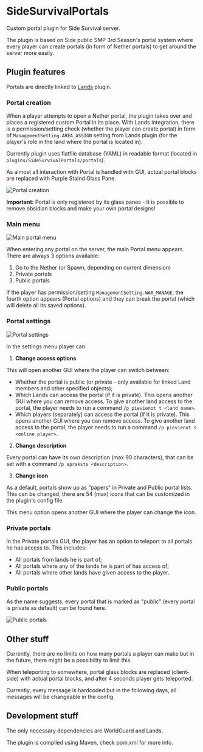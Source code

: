 # SideSurvivalPortals
Custom portal plugin for Side Survival server.

The plugin is based on Side public SMP 3rd Season's portal system where every player can create portals (in form of Nether portals) to get around the server more easily.

## Plugin features
Portals are directly linked to [Lands](https://www.spigotmc.org/resources/53313/) plugin.

### Portal creation
When a player attempts to open a Nether portal, the plugin takes over and places a registered custom Portal in its place.
With Lands integration, there is a permission/setting check (whether the player can create portal) in form of `ManagementSetting.AREA_ASSIGN` setting from Lands plugin (for the player's role in the land where the portal is located in).

Currently plugin uses flatfile database (YAML) in readable format (located in `plugins/SideSurvivalPortals/portals`).

As almost all interaction with Portal is handled with GUI, actual portal blocks are replaced with Purple Staind Glass Pane.

![Portal creation](https://i.imgur.com/rxRp5eJ.jpg)

**Important:** Portal is only registered by its glass panes - it is possible to remove obsidian blocks and make your own portal designs!

### Main menu
![Main portal menu](https://i.imgur.com/fEwfNSV.jpeg)

When entering any portal on the server, the main Portal menu appears. There are always 3 options available:

1. Go to the Nether (or Spawn, depending on current dimension)
2. Private portals
3. Public portals

If the player has permission/setting `ManagementSetting.WAR_MANAGE`, the fourth option appears (Portal options) and they can break the portal (which will delete all its saved options).

### Portal settings
![Portal settings](https://i.imgur.com/ny6O5WH.jpeg)

In the settings menu player can:

1. **Change access options**

This will open another GUI where the player can switch between:

  - Whether the portal is public (or private - only available for linked Land members and other specified objects);
  - Which Lands can access the portal (if it is private).
    This opens another GUI where you can remove access.
    To give another land access to the portal, the player needs to run a command `/p pievienot t <land name>`.
  - Which players (separately) can access the portal (if it is private).
    This opens another GUI where you can remove access.
    To give another land access to the portal, the player needs to run a command `/p pievienot s <online player>`.

2. **Change description**

Every portal can have its own description (max 90 characters), that can be set with a command `/p apraksts <description>`.

3. **Change icon**

As a default, portals show up as "papers" in Private and Public portal lists. This can be changed, there are 54 (max) icons that can be customized in the plugin's config file.

This menu option opens another GUI where the player can change the icon.

### Private portals
In the Private portals GUI, the player has an option to teleport to all portals he has access to. This includes:

- All portals from lands he is part of;
- All portals where any of the lands he is part of has access of;
- All portals where other lands have given access to the player.

### Public portals
As the name suggests, every portal that is marked as "public" (every portal is private as default) can be found here.

![Public portals](https://i.imgur.com/lrIzkKX.jpeg)

## Other stuff
Currently, there are no limits on how many portals a player can make but in the future, there might be a possibility to limit this.

When teleporting to somewhere, portal glass blocks are replaced (client-side) with actual portal blocks, and after 4 seconds player gets teleported.

Currently, every message is hardcoded but in the following days, all messages will be changeable in the config.

## Development stuff
The only necessary dependencies are WorldGuard and Lands.

The plugin is compiled using Maven, check pom.xml for more info.